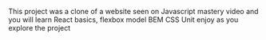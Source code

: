 This project was a clone of a website seen on Javascript mastery video and you will learn
React basics, 
flexbox model
BEM CSS Unit
enjoy as you explore the project
